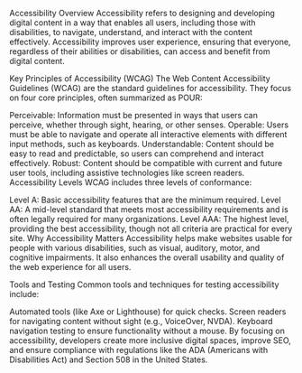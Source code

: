 Accessibility Overview
Accessibility refers to designing and developing digital content in a way that enables all users, including those with disabilities, to navigate, understand, and interact with the content effectively. Accessibility improves user experience, ensuring that everyone, regardless of their abilities or disabilities, can access and benefit from digital content.

Key Principles of Accessibility (WCAG)
The Web Content Accessibility Guidelines (WCAG) are the standard guidelines for accessibility. They focus on four core principles, often summarized as POUR:

Perceivable: Information must be presented in ways that users can perceive, whether through sight, hearing, or other senses.
Operable: Users must be able to navigate and operate all interactive elements with different input methods, such as keyboards.
Understandable: Content should be easy to read and predictable, so users can comprehend and interact effectively.
Robust: Content should be compatible with current and future user tools, including assistive technologies like screen readers.
Accessibility Levels
WCAG includes three levels of conformance:

Level A: Basic accessibility features that are the minimum required.
Level AA: A mid-level standard that meets most accessibility requirements and is often legally required for many organizations.
Level AAA: The highest level, providing the best accessibility, though not all criteria are practical for every site.
Why Accessibility Matters
Accessibility helps make websites usable for people with various disabilities, such as visual, auditory, motor, and cognitive impairments. It also enhances the overall usability and quality of the web experience for all users.

Tools and Testing
Common tools and techniques for testing accessibility include:

Automated tools (like Axe or Lighthouse) for quick checks.
Screen readers for navigating content without sight (e.g., VoiceOver, NVDA).
Keyboard navigation testing to ensure functionality without a mouse.
By focusing on accessibility, developers create more inclusive digital spaces, improve SEO, and ensure compliance with regulations like the ADA (Americans with Disabilities Act) and Section 508 in the United States.
